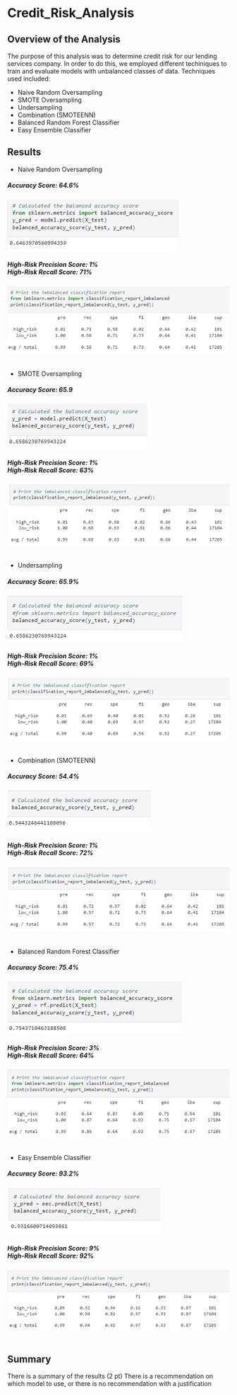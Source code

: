 # Credit_Risk_Analysis

## Overview of the Analysis

The purpose of this analysis was to determine credit risk for our lending services company.  In order to do this, we employed different techiniques to train and evaluate models with unbalanced classes of data.  Techniques used included:

-  Naive Random Oversampling
-  SMOTE Oversampling
-  Undersampling
-  Combination (SMOTEENN)
-  Balanced Random Forest Classifier
-  Easy Ensemble Classifier

## Results

-  Naive Random Oversampling
<div class="container" align="left">
  <div style="background-image">
    <h5 align="left">Accuracy Score: 64.6%</h5>
    <img src="https://github.com/nseddon/Credit_Risk_Analysis/blob/main/images/Naive_accuracy.PNG">
  </div>
</div>

<div class="container" align="left">
  <div style="background-image">
    <h5 align="left">High-Risk Precision Score: 1%<br>High-Risk Recall Score: 71%</h5>
    <img src="https://github.com/nseddon/Credit_Risk_Analysis/blob/main/images/Naive_precision_recall.PNG">
  </div>
</div><br>

-  SMOTE Oversampling
<div class="container" align="left">
  <div style="background-image">
    <h5 align="left">Accuracy Score: 65.9</h5>
    <img src="https://github.com/nseddon/Credit_Risk_Analysis/blob/main/images/SMOTE_accuracy.PNG">
  </div>
</div>

<div class="container" align="left">
  <div style="background-image">
    <h5 align="left">High-Risk Precision Score: 1%<br>High-Risk Recall Score: 63%</h5>
    <img src="https://github.com/nseddon/Credit_Risk_Analysis/blob/main/images/SMOTE_precision_recall.PNG">
  </div>
</div><br>

-  Undersampling
<div class="container" align="left">
  <div style="background-image">
    <h5 align="left">Accuracy Score: 65.9%</h5>
    <img src="https://github.com/nseddon/Credit_Risk_Analysis/blob/main/images/Undersampling_accuracy.PNG">
  </div>
</div>

<div class="container" align="left">
  <div style="background-image">
    <h5 align="left">High-Risk Precision Score: 1%<br>High-Risk Recall Score: 69%</h5>
    <img src="https://github.com/nseddon/Credit_Risk_Analysis/blob/main/images/Undersampling_precision_recall.PNG">
  </div>
</div><br>

-  Combination (SMOTEENN)
<div class="container" align="left">
  <div style="background-image">
    <h5 align="left">Accuracy Score: 54.4%</h5>
    <img src="https://github.com/nseddon/Credit_Risk_Analysis/blob/main/images/Combination_accuracy.PNG">
  </div>
</div>

<div class="container" align="left">
  <div style="background-image">
    <h5 align="left">High-Risk Precision Score: 1%<br>High-Risk Recall Score: 72%</h5>
    <img src="https://github.com/nseddon/Credit_Risk_Analysis/blob/main/images/Combination_precision_recall.PNG">
  </div>
</div><br>

-  Balanced Random Forest Classifier
<div class="container" align="left">
  <div style="background-image">
    <h5 align="left">Accuracy Score: 75.4%</h5>
    <img src="https://github.com/nseddon/Credit_Risk_Analysis/blob/main/images/BRFC_accuracy.PNG">
  </div>
</div>

<div class="container" align="left">
  <div style="background-image">
    <h5 align="left">High-Risk Precision Score: 3%<br>High-Risk Recall Score: 64%</h5>
    <img src="https://github.com/nseddon/Credit_Risk_Analysis/blob/main/images/BRFC_precision_recall.PNG">
  </div>
</div><br>

-  Easy Ensemble Classifier
<div class="container" align="left">
  <div style="background-image">
    <h5 align="left">Accuracy Score: 93.2%</h5>
    <img src="https://github.com/nseddon/Credit_Risk_Analysis/blob/main/images/EEC_accuracy.PNG">
  </div>
</div>

<div class="container" align="left">
  <div style="background-image">
    <h5 align="left">High-Risk Precision Score: 9%<br>High-Risk Recall Score: 92%</h5>
    <img src="https://github.com/nseddon/Credit_Risk_Analysis/blob/main/images/EEC_precision_recall.PNG">
  </div>
</div><br>

## Summary

There is a summary of the results (2 pt)
There is a recommendation on which model to use, or there is no recommendation with a justification
